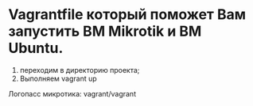 # Vagrantfile который поможет Вам запустить ВМ Mikrotik и ВМ Ubuntu.
1. переходим в директорию проекта;
2. Выполняем vagrant up

Логопасс микротика: vagrant/vagrant

